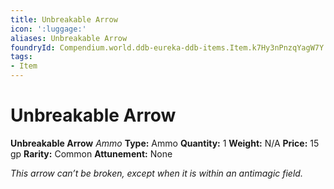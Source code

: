 ```yaml
---
title: Unbreakable Arrow
icon: ':luggage:'
aliases: Unbreakable Arrow
foundryId: Compendium.world.ddb-eureka-ddb-items.Item.k7Hy3nPnzqYagW7Y
tags:
- Item
---
```


# Unbreakable Arrow

**Unbreakable Arrow**
_Ammo_
**Type:** Ammo
**Quantity:** 1
**Weight:** N/A
**Price:** 15 gp
**Rarity:** Common
**Attunement:** None

*This arrow can’t be broken, except when it is within an <span class="Serif-Character-Style_Italic-Serif">antima</span><span class="Serif-Character-Style_Italic-Serif">gic field</span>.*